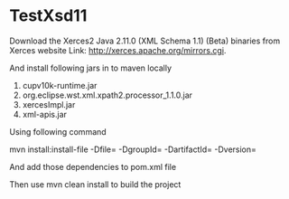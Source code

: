 # TestXsd11

Download the Xerces2 Java 2.11.0 (XML Schema 1.1) (Beta) binaries from Xerces website Link: http://xerces.apache.org/mirrors.cgi. 

And install following jars in to maven locally

1. cupv10k-runtime.jar
2. org.eclipse.wst.xml.xpath2.processor_1.1.0.jar
3. xercesImpl.jar
4. xml-apis.jar

Using following command

mvn install:install-file -Dfile=<path-to-file> -DgroupId=<group-id> -DartifactId=<artifact-id> -Dversion=<version> 
  
And add those dependencies to pom.xml file

Then use mvn clean install to build the project
